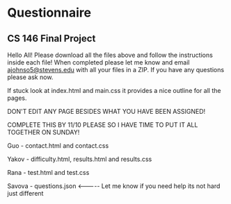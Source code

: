 # Questionnaire
CS 146 Final Project
--------------------------------------------
Hello All! Please download all the files above and follow the instructions inside each file!
When completed please let me know and email ajohnso5@stevens.edu with all your files in a ZIP.
If you have any questions please ask now.

If stuck look at index.html and main.css it provides a nice outline for all the pages.

DON'T EDIT ANY PAGE BESIDES WHAT YOU HAVE BEEN ASSIGNED!

COMPLETE THIS BY 11/10 PLEASE SO I HAVE TIME TO PUT IT ALL TOGETHER ON SUNDAY!

Guo - contact.html and contact.css

Yakov - difficulty.html, results.html and results.css

Rana - test.html and test.css

Savova - questions.json   <----- Let me know if you need help its not hard just different
